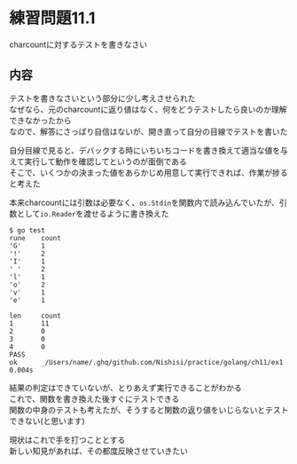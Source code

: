 # 練習問題11.1

charcountに対するテストを書きなさい

## 内容

テストを書きなさいという部分に少し考えさせられた  
なぜなら、元のcharcountに返り値はなく、何をどうテストしたら良いのか理解できなかったから  
なので、解答にさっぱり自信はないが、開き直って自分の目線でテストを書いた

自分目線で見ると、デバックする時にいちいちコードを書き換えて適当な値を与えて実行して動作を確認してというのが面倒である  
そこで、いくつかの決まった値をあらかじめ用意して実行できれば、作業が捗ると考えた  

本来charcountには引数は必要なく、`os.Stdin`を関数内で読み込んでいたが、引数として`io.Reader`を渡せるように書き換えた  

~~~
$ go test
rune    count
'G'     1
'!'     2
'I'     1
' '     2
'l'     1
'o'     2
'v'     1
'e'     1

len     count
1       11
2       0
3       0
4       0
PASS
ok      _/Users/name/.ghq/github.com/Nishisi/practice/golang/ch11/ex1      0.004s
~~~

結果の判定はできていないが、とりあえず実行できることがわかる  
これで、関数を書き換えた後すぐにテストできる  
関数の中身のテストも考えたが、そうすると関数の返り値をいじらないとテストできない(と思います)  

現状はこれで手を打つこととする  
新しい知見があれば、その都度反映させていきたい